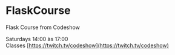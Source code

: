 # FlaskCourse
Flask Course from Codeshow  

Saturdays 14:00 às 17:00   
Classes [https://twitch.tv/codeshow](https://twitch.tv/codeshow)  
